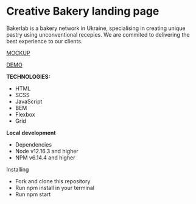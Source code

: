 # Creative Bakery landing page
Bakerlab is a bakery network in Ukraine, specialising in creating unique pastry using unconventional recepies. We are commited to delivering the best experience to our clients.

[MOCKUP](https://www.figma.com/file/dY3izAm0Vspsmra4lQWQIP/Bakerlab-FE-students?node-id=0%3A1)

[DEMO](https://podlesnyi-pavel.github.io/layout_creativeBakery/)

**TECHNOLOGIES:**

- HTML
- SCSS
- JavaScript
- BEM
- Flexbox
- Grid

**Local development**

- Dependencies
- Node v12.16.3 and higher
- NPM v6.14.4 and higher

Installing
- Fork and clone this repository
- Run npm install in your terminal
- Run npm start